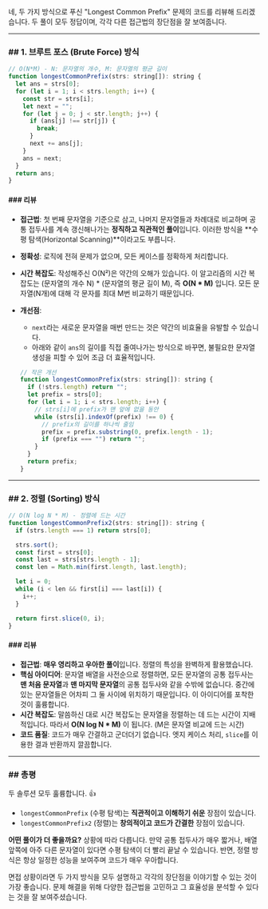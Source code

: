 네, 두 가지 방식으로 푸신 "Longest Common Prefix" 문제의 코드를 리뷰해 드리겠습니다. 두 풀이 모두 정답이며, 각각 다른 접근법의 장단점을 잘 보여줍니다.

---

### \#\# 1. 브루트 포스 (Brute Force) 방식

```javascript
// O(N*M) - N: 문자열의 개수, M: 문자열의 평균 길이
function longestCommonPrefix(strs: string[]): string {
  let ans = strs[0];
  for (let i = 1; i < strs.length; i++) {
    const str = strs[i];
    let next = "";
    for (let j = 0; j < str.length; j++) {
      if (ans[j] !== str[j]) {
        break;
      }
      next += ans[j];
    }
    ans = next;
  }
  return ans;
}
```

#### \#\#\# 리뷰

- **접근법**: 첫 번째 문자열을 기준으로 삼고, 나머지 문자열들과 차례대로 비교하며 공통 접두사를 계속 갱신해나가는 **정직하고 직관적인 풀이**입니다. 이러한 방식을 \*\*수평 탐색(Horizontal Scanning)\*\*이라고도 부릅니다.

- **정확성**: 로직에 전혀 문제가 없으며, 모든 케이스를 정확하게 처리합니다.

- **시간 복잡도**: 작성해주신 O(N²)은 약간의 오해가 있습니다. 이 알고리즘의 시간 복잡도는 (문자열의 개수 N) \* (문자열의 평균 길이 M), 즉 **O(N \* M)** 입니다. 모든 문자열(N개)에 대해 각 문자를 최대 M번 비교하기 때문입니다.

- **개선점**:

  - `next`라는 새로운 문자열을 매번 만드는 것은 약간의 비효율을 유발할 수 있습니다.
  - 아래와 같이 `ans`의 길이를 직접 줄여나가는 방식으로 바꾸면, 불필요한 문자열 생성을 피할 수 있어 조금 더 효율적입니다.

  <!-- end list -->

  ```javascript
  // 작은 개선
  function longestCommonPrefix(strs: string[]): string {
    if (!strs.length) return "";
    let prefix = strs[0];
    for (let i = 1; i < strs.length; i++) {
      // strs[i]에 prefix가 맨 앞에 없을 동안
      while (strs[i].indexOf(prefix) !== 0) {
        // prefix의 길이를 하나씩 줄임
        prefix = prefix.substring(0, prefix.length - 1);
        if (prefix === "") return "";
      }
    }
    return prefix;
  }
  ```

---

### \#\# 2. 정렬 (Sorting) 방식

```javascript
// O(N log N * M) - 정렬에 드는 시간
function longestCommonPrefix2(strs: string[]): string {
  if (strs.length === 1) return strs[0];

  strs.sort();
  const first = strs[0];
  const last = strs[strs.length - 1];
  const len = Math.min(first.length, last.length);

  let i = 0;
  while (i < len && first[i] === last[i]) {
    i++;
  }

  return first.slice(0, i);
}
```

#### \#\#\# 리뷰

- **접근법**: **매우 영리하고 우아한 풀이**입니다. 정렬의 특성을 완벽하게 활용했습니다.
- **핵심 아이디어**: 문자열 배열을 사전순으로 정렬하면, 모든 문자열의 공통 접두사는 **맨 처음 문자열**과 **맨 마지막 문자열**의 공통 접두사와 같을 수밖에 없습니다. 중간에 있는 문자열들은 어차피 그 둘 사이에 위치하기 때문입니다. 이 아이디어를 포착한 것이 훌륭합니다.
- **시간 복잡도**: 말씀하신 대로 시간 복잡도는 문자열을 정렬하는 데 드는 시간이 지배적입니다. 따라서 **O(N log N \* M)** 이 됩니다. (M은 문자열 비교에 드는 시간)
- **코드 품질**: 코드가 매우 간결하고 군더더기 없습니다. 엣지 케이스 처리, `slice`를 이용한 결과 반환까지 깔끔합니다.

---

### \#\# 총평

두 솔루션 모두 훌륭합니다. 👍

- `longestCommonPrefix` (수평 탐색)는 **직관적이고 이해하기 쉬운** 장점이 있습니다.
- `longestCommonPrefix2` (정렬)는 **창의적이고 코드가 간결한** 장점이 있습니다.

**어떤 풀이가 더 좋을까요?**
상황에 따라 다릅니다. 만약 공통 접두사가 매우 짧거나, 배열 앞쪽에 아주 다른 문자열이 있다면 수평 탐색이 더 빨리 끝날 수 있습니다. 반면, 정렬 방식은 항상 일정한 성능을 보여주며 코드가 매우 우아합니다.

면접 상황이라면 두 가지 방식을 모두 설명하고 각각의 장단점을 이야기할 수 있는 것이 가장 좋습니다. 문제 해결을 위해 다양한 접근법을 고민하고 그 효율성을 분석할 수 있다는 것을 잘 보여주셨습니다.
